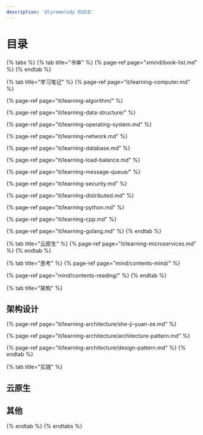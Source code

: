```yaml
---
description: '@lyremelody 的日志'
---
```


# 目录



{% tabs %}
{% tab title="书单" %}
{% page-ref page="xmind/book-list.md" %}
{% endtab %}

{% tab title="学习笔记" %}
{% page-ref page="it/learning-computer.md" %}

{% page-ref page="it/learning-algorithm/" %}

{% page-ref page="it/learning-data-structure/" %}

{% page-ref page="it/learning-operating-system.md" %}

{% page-ref page="it/learning-network.md" %}

{% page-ref page="it/learning-database.md" %}

{% page-ref page="it/learning-load-balance.md" %}

{% page-ref page="it/learning-message-queue/" %}

{% page-ref page="it/learning-security.md" %}

{% page-ref page="it/learning-distributed.md" %}

{% page-ref page="it/learning-python.md" %}

{% page-ref page="it/learning-cpp.md" %}

{% page-ref page="it/learning-golang.md" %}
{% endtab %}

{% tab title="云原生" %}
{% page-ref page="it/learning-microservices.md" %}
{% endtab %}

{% tab title="思考" %}
{% page-ref page="mind/contents-mind/" %}

{% page-ref page="mind/contents-reading/" %}
{% endtab %}

{% tab title="架构" %}
## 架构设计

{% page-ref page="it/learning-architecture/she-ji-yuan-ze.md" %}

{% page-ref page="it/learning-architecture/architecture-pattern.md" %}

{% page-ref page="it/learning-architecture/design-pattern.md" %}
{% endtab %}

{% tab title="实践" %}
## 云原生

## 其他
{% endtab %}
{% endtabs %}



